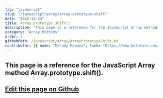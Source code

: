 ```yaml
---
tag: "javascript"
slug: "/javascript/array/array-prototype-shift"
date: "2022-11-24"
title: Array.prototype.shift()
description: "This page is a reference for the JavaScript Array method Array.prototype.shift()."
category: "Array Methods"
order: 3
githubPath: /javascript/Array/ArrayPrototypeShift.md
contributor: [{ name: "Mahady Manana", link: "https://www.betatuto.com/" }]
---
```



## This page is a reference for the JavaScript Array method Array.prototype.shift().

## <a href="https://github.com/mahady-manana/betatuto-docs/tree/main/docs/javascript/Array/ArrayPrototypeShift.md" target="_blank">Edit this page on Github</a>

